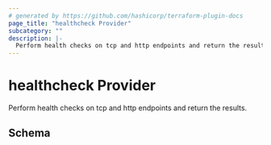 ```yaml
---
# generated by https://github.com/hashicorp/terraform-plugin-docs
page_title: "healthcheck Provider"
subcategory: ""
description: |-
  Perform health checks on tcp and http endpoints and return the results.
---
```


# healthcheck Provider

Perform health checks on tcp and http endpoints and return the results.



<!-- schema generated by tfplugindocs -->
## Schema
